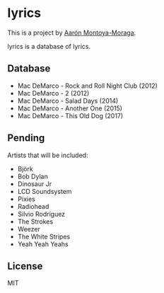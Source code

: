 # lyrics

This is a project by [Aarón Montoya-Moraga](http://montoyamoraga.io/).

lyrics is a database of lyrics.


## Database

* Mac DeMarco - Rock and Roll Night Club (2012)  
* Mac DeMarco - 2 (2012)  
* Mac DeMarco - Salad Days (2014)  
* Mac DeMarco - Another One (2015)  
* Mac DeMarco - This Old Dog (2017)  

## Pending

Artists that will be included:

* Björk  
* Bob Dylan  
* Dinosaur Jr
* LCD Soundsystem  
* Pixies  
* Radiohead  
* Silvio Rodríguez  
* The Strokes  
* Weezer  
* The White Stripes  
* Yeah Yeah Yeahs  

## License

MIT
